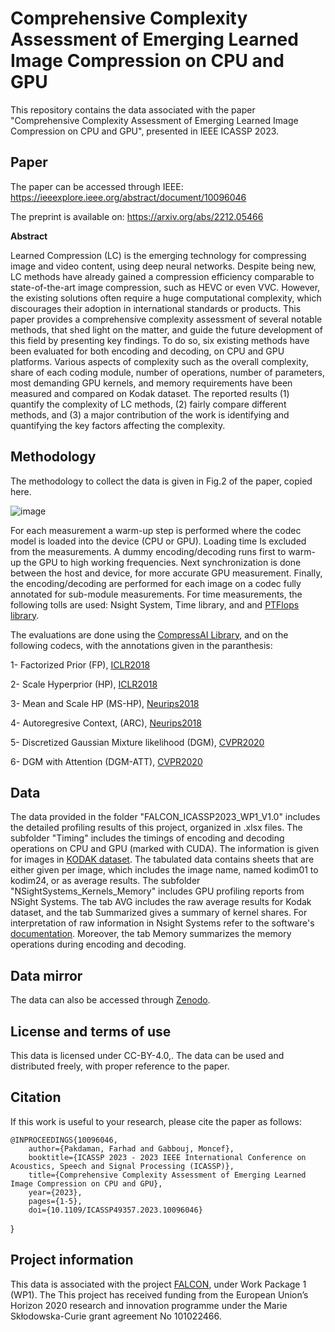 # Comprehensive Complexity Assessment of Emerging Learned Image Compression on CPU and GPU
This repository contains the data associated with the paper "Comprehensive Complexity Assessment of Emerging Learned Image Compression on CPU and GPU", presented in IEEE ICASSP 2023.

## Paper
The paper can be accessed through IEEE: https://ieeexplore.ieee.org/abstract/document/10096046

The preprint is available on: https://arxiv.org/abs/2212.05466

**Abstract**

Learned Compression (LC) is the emerging technology for compressing image and video content, using deep neural networks. Despite being new, LC methods have already gained a compression efficiency comparable to state-of-the-art image compression, such as HEVC or even VVC. However, the existing solutions often require a huge computational complexity, which discourages their adoption in international standards or products. This paper provides a comprehensive complexity assessment of several notable methods, that shed light on the matter, and guide the future development of this field by presenting key findings. To do so, six existing methods have been evaluated for both encoding and decoding, on CPU and GPU platforms. Various aspects of complexity such as the overall complexity, share of each coding module, number of operations, number of parameters, most demanding GPU kernels, and memory requirements have been measured and compared on Kodak dataset. The reported results (1) quantify the complexity of LC methods, (2) fairly compare different methods, and (3) a major contribution of the work is identifying and quantifying the key factors affecting the complexity.

## Methodology
The methodology to collect the data is given in Fig.2  of the paper, copied here.

![image](https://github.com/farhad02/LC_Assessment/assets/25692764/e9dd5c0e-36c0-4745-b340-27426e51a2ef)

For each measurement a warm-up step is performed where the codec model is loaded into the device (CPU or GPU). Loading time Is excluded from the measurements. A dummy encoding/decoding runs first to warm-up the GPU to high working frequencies. Next synchronization is done between the host and device, for more accurate GPU measurement. Finally, the encoding/decoding are performed for each image on a codec fully annotated for sub-module measurements. For time measurements, the following tolls are used: Nsight System, Time library, and and [PTFlops library](https://github.com/sovrasov/flops-counter.pytorch).

The evaluations are done using the [CompressAI Library](https://interdigitalinc.github.io/CompressAI/), and on the following codecs, with the annotations given in the paranthesis:

1- Factorized Prior (FP), [ICLR2018](https://arxiv.org/abs/1802.01436)

2- Scale Hyperprior (HP), [ICLR2018](https://arxiv.org/abs/1802.01436)

3- Mean and Scale HP (MS-HP), [Neurips2018](https://arxiv.org/abs/1809.02736)

4- Autoregresive Context, (ARC), [Neurips2018](https://arxiv.org/abs/1809.02736)

5- Discretized Gaussian Mixture likelihood (DGM), [CVPR2020](https://arxiv.org/abs/2001.01568)

6- DGM with Attention (DGM-ATT), [CVPR2020](https://arxiv.org/abs/2001.01568)

 
## Data

The data provided in the folder "FALCON_ICASSP2023_WP1_V1.0" includes the detailed profiling results of this project, organized in .xlsx files. The subfolder "Timing" includes the timings of encoding and decoding operations on CPU and GPU (marked with CUDA). The information is given for images in [KODAK dataset](https://r0k.us/graphics/kodak/). The tabulated data contains sheets that are either given per image, which includes the image name, named kodim01 to kodim24, or as average results. The subfolder "NSightSystems_Kernels_Memory" includes GPU profiling reports from NSight Systems. The tab AVG includes the raw average results for Kodak dataset, and the tab Summarized gives a summary of kernel shares. For interpretation of raw information in Nsight Systems refer to the software's [documentation](https://docs.nvidia.com/nsight-systems/UserGuide/index.html). Moreover, the tab Memory summarizes the memory operations during encoding and decoding.

## Data mirror
The data can also be accessed through [Zenodo](https://zenodo.org/records/11080556).

## License and terms of use
This data is licensed under CC-BY-4.0,. The data can be used and distributed freely, with proper reference to the paper.

## Citation

If this work is useful to your research, please cite the paper as follows:

    @INPROCEEDINGS{10096046,
        author={Pakdaman, Farhad and Gabbouj, Moncef},
        booktitle={ICASSP 2023 - 2023 IEEE International Conference on Acoustics, Speech and Signal Processing (ICASSP)}, 
        title={Comprehensive Complexity Assessment of Emerging Learned Image Compression on CPU and GPU}, 
        year={2023},
        pages={1-5},
        doi={10.1109/ICASSP49357.2023.10096046}
  }

## Project information
This data is associated with the project [FALCON](https://www.tuni.fi/en/research/falcon), under Work Package 1 (WP1). The This project has received funding from the European Union’s Horizon 2020 research and innovation programme under the Marie Skłodowska-Curie grant agreement No 101022466.
